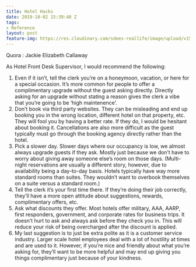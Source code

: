 ```yaml
---
title: Hotel Hacks
date: 2019-10-02 15:39:40 Z
tags:
- Reference
layout: post
feature-img: https://res.cloudinary.com/sdees-reallife/image/upload/v1555658919/sample_feature_img.png
---
```


Quora : Jackie Elizabeth Callaway

As Hotel Front Desk Supervisor, I would recommend the following:

1. Even if it isn’t, tell the clerk you’re on a honeymoon, vacation, or here for a special occasion. It’s more common for people to offer a complimentary upgrade without the guest asking directly. Directly asking for an upgrade without stating a reason gives the clerk a vibe that you’re going to be ‘high maintenence’.
2. Don’t book via third party websites. They can be misleading and end up booking you in the wrong location, different hotel on that property, etc. They will fool you by having a better rate. If they do, I would be hesitant about booking it. Cancellations are also more difficult as the guest typically must go through the booking agency directly rather than the hotel.
3. Pick a slower day. Slower days where our occupancy is low, we almost always upgrade guests if they ask. Mostly just because we don’t have to worry about giving away someone else’s room on those days. (Multi-night reservations are usually a different story, however, due to availability being a day-to-day basis. Hotels typically have way more standard rooms than suites. They wouldn’t want to overbook themselves on a suite versus a standard room.)
4. Tell the clerk it’s your first time there. If they’re doing their job correctly, they’ll have a more open attitude about suggestions, rewards, complimentary offers, etc.
5. Ask what discounts they offer. Most hotels offer military, AAA, AARP, first responders, government, and corporate rates for business trips. It doesn’t hurt to ask and always ask before they check you in. This will reduce your risk of being overcharged after the discount is applied.
6. My last suggestion is to just be extra polite as it is a customer service industry. Larger scale hotel employees deal with a lot of hostility at times and are used to it. However, if you’re nice and friendly about what you’re asking for, they’ll want to be more helpful and may end up giving you things complimentary just because of your kindness.
